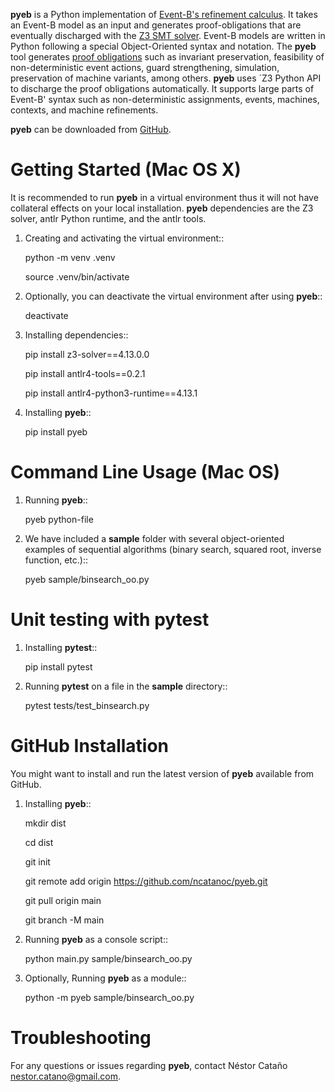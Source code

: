 **pyeb** is a Python implementation of [Event-B's refinement calculus]((https://www.amazon.com/Modeling-Event-B-Jean-Raymond-Abrial-ebook/dp/B00AKE1X6G/ref=sr_1_1?crid=Z3EK47C5ZPF8&dib=eyJ2IjoiMSJ9.y0_vyeR7jV-Oj4yF28ueHqqWE4mUkUqg81kXg-hMs97kgOTibmPyedfD24D51HmTqaXOd2JLhxAksYcjCpzp-IUu_2AAJKqzVyfaQLYmIE7b4gSU4d10tXBra1KZDW39byq9804lBnqJWuDMmKzue46_K8qDg29UojbXh3SJDB_NZ8dJNo5ahtap-gjsQmm4x2BLPLaRx2tg27MV4kFiJ31vRq_UyuN0f228qOM8tVE.Bd9FAFBQWGvOHRObi6YOT0L772WFbXVPzFKBFbTY3wM&dib_tag=se&keywords=abrial&qid=1712764662&s=books&sprefix=abrial%2Cstripbooks-intl-ship%2C240&sr=1-1)). It takes an Event-B model as an input and generates proof-obligations that are eventually discharged with the [Z3 SMT solver](https://github.com/Z3Prover/z3). Event-B models are written in Python following a special Object-Oriented syntax and notation. The **pyeb** tool generates [proof obligations](http://deploy-eprints.ecs.soton.ac.uk/122/1/sld.ch15,seq.pdf) such as invariant preservation, feasibility of non-deterministic event actions, guard strengthening, simulation, preservation of machine variants, among others.  **pyeb** uses `Z3 Python API  to discharge the proof obligations automatically. It supports large parts of Event-B' syntax such as non-deterministic assignments, events, machines, contexts, and machine refinements. 

**pyeb** can be downloaded from [GitHub](https://github.com/ncatanoc/pyeb).

      
Getting Started (Mac OS X)
===============

It is recommended to run **pyeb** in a virtual environment thus it
will not have collateral effects on your local installation. **pyeb**
dependencies are the Z3 solver, antlr Python runtime, and the antlr
tools. 

1.  Creating and activating the virtual environment::

      python -m venv .venv
	  
      source .venv/bin/activate 

2. Optionally, you can deactivate the virtual environment  after
      using **pyeb**::

	deactivate
      
3.  Installing dependencies::
      
      pip install z3-solver==4.13.0.0

      pip install antlr4-tools==0.2.1

      pip install antlr4-python3-runtime==4.13.1
      

4.  Installing **pyeb**::
      
      pip install pyeb

      
Command Line Usage (Mac OS)
==================

1. Running **pyeb**::

      pyeb python-file

2. We have included a **sample** folder with several object-oriented
   examples of sequential algorithms (binary search, squared root,
   inverse function, etc.)::

     pyeb sample/binsearch_oo.py

      
Unit testing with **pytest**
===================================

1. Installing **pytest**::

     pip install pytest

2. Running **pytest** on a file in the **sample** directory::

     pytest tests/test_binsearch.py


GitHub Installation 
===================================

You might want to install and run the latest version of **pyeb** available from GitHub.

1.  Installing **pyeb**::
      
      mkdir dist
      
      cd dist

      git init

      git remote add origin https://github.com/ncatanoc/pyeb.git

      git pull origin main
      
      git branch -M main

2.  Running **pyeb** as a console script::
      
      python main.py sample/binsearch_oo.py

3.  Optionally,  Running **pyeb** as a module::
      
      python -m pyeb sample/binsearch_oo.py

   
Troubleshooting
=======================

For any questions or issues regarding **pyeb**, contact Néstor Cataño [nestor.catano@gmail.com](mailto:nestor.catano@gmail.com).
